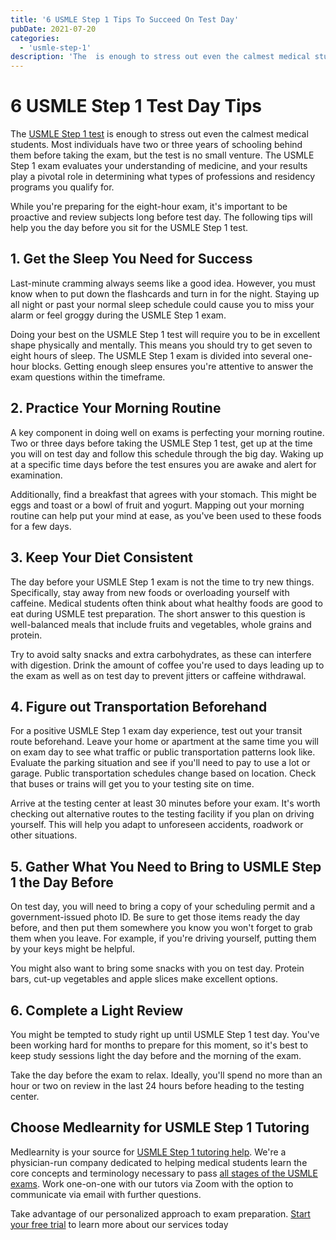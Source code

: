 ```yaml
---
title: '6 USMLE Step 1 Tips To Succeed On Test Day'
pubDate: 2021-07-20
categories:
  - 'usmle-step-1'
description: 'The  is enough to stress out even the calmest medical students. Most individuals have two or three years of schooling behind them before taking the exam, b'
---
```


# 6 USMLE Step 1 Test Day Tips

The [USMLE Step 1 test](https://www.medlearnity.com/usmle-tutoring-step-1/) is enough to stress out even the calmest medical students. Most individuals have two or three years of schooling behind them before taking the exam, but the test is no small venture. The USMLE Step 1 exam evaluates your understanding of medicine, and your results play a pivotal role in determining what types of professions and residency programs you qualify for.

While you're preparing for the eight-hour exam, it's important to be proactive and review subjects long before test day. The following tips will help you the day before you sit for the USMLE Step 1 test.

## 1\. Get the Sleep You Need for Success

Last-minute cramming always seems like a good idea. However, you must know when to put down the flashcards and turn in for the night. Staying up all night or past your normal sleep schedule could cause you to miss your alarm or feel groggy during the USMLE Step 1 exam.

Doing your best on the USMLE Step 1 test will require you to be in excellent shape physically and mentally. This means you should try to get seven to eight hours of sleep. The USMLE Step 1 exam is divided into several one-hour blocks. Getting enough sleep ensures you're attentive to answer the exam questions within the timeframe.

## 2\. Practice Your Morning Routine

A key component in doing well on exams is perfecting your morning routine. Two or three days before taking the USMLE Step 1 test, get up at the time you will on test day and follow this schedule through the big day. Waking up at a specific time days before the test ensures you are awake and alert for examination.

Additionally, find a breakfast that agrees with your stomach. This might be eggs and toast or a bowl of fruit and yogurt. Mapping out your morning routine can help put your mind at ease, as you've been used to these foods for a few days.

## 3\. Keep Your Diet Consistent

The day before your USMLE Step 1 exam is not the time to try new things. Specifically, stay away from new foods or overloading yourself with caffeine. Medical students often think about what healthy foods are good to eat during USMLE test preparation. The short answer to this question is well-balanced meals that include fruits and vegetables, whole grains and protein.

Try to avoid salty snacks and extra carbohydrates, as these can interfere with digestion. Drink the amount of coffee you're used to days leading up to the exam as well as on test day to prevent jitters or caffeine withdrawal.

## 4\. Figure out Transportation Beforehand

For a positive USMLE Step 1 exam day experience, test out your transit route beforehand. Leave your home or apartment at the same time you will on exam day to see what traffic or public transportation patterns look like. Evaluate the parking situation and see if you'll need to pay to use a lot or garage. Public transportation schedules change based on location. Check that buses or trains will get you to your testing site on time.

Arrive at the testing center at least 30 minutes before your exam. It's worth checking out alternative routes to the testing facility if you plan on driving yourself. This will help you adapt to unforeseen accidents, roadwork or other situations.

## 5\. Gather What You Need to Bring to USMLE Step 1 the Day Before

On test day, you will need to bring a copy of your scheduling permit and a government-issued photo ID. Be sure to get those items ready the day before, and then put them somewhere you know you won't forget to grab them when you leave. For example, if you're driving yourself, putting them by your keys might be helpful.

You might also want to bring some snacks with you on test day. Protein bars, cut-up vegetables and apple slices make excellent options.

## 6\. Complete a Light Review

You might be tempted to study right up until USMLE Step 1 test day. You've been working hard for months to prepare for this moment, so it's best to keep study sessions light the day before and the morning of the exam.

Take the day before the exam to relax. Ideally, you'll spend no more than an hour or two on review in the last 24 hours before heading to the testing center.

## Choose Medlearnity for USMLE Step 1 Tutoring

Medlearnity is your source for [USMLE Step 1 tutoring help](https://www.medlearnity.com/usmle-tutoring-step-1/). We're a physician-run company dedicated to helping medical students learn the core concepts and terminology necessary to pass [all stages of the USMLE exams](https://www.medlearnity.com/usmle/). Work one-on-one with our tutors via Zoom with the option to communicate via email with further questions.

Take advantage of our personalized approach to exam preparation. [Start your free trial](https://www.medlearnity.com/start-here/) to learn more about our services today
